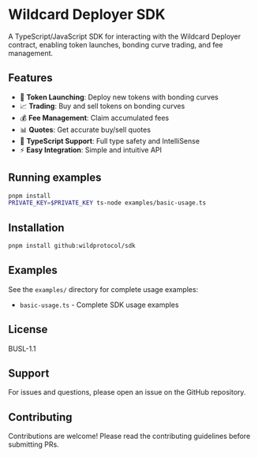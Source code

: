 # Wildcard Deployer SDK

A TypeScript/JavaScript SDK for interacting with the Wildcard Deployer contract, enabling token launches, bonding curve trading, and fee management.

## Features

- 🚀 **Token Launching**: Deploy new tokens with bonding curves
- 📈 **Trading**: Buy and sell tokens on bonding curves
- 💰 **Fee Management**: Claim accumulated fees
- 📊 **Quotes**: Get accurate buy/sell quotes
- 🔧 **TypeScript Support**: Full type safety and IntelliSense
- ⚡ **Easy Integration**: Simple and intuitive API

## Running examples

```bash
pnpm install
PRIVATE_KEY=$PRIVATE_KEY ts-node examples/basic-usage.ts
```

## Installation

```bash
pnpm install github:wildprotocol/sdk
```

## Examples

See the `examples/` directory for complete usage examples:

- `basic-usage.ts` - Complete SDK usage examples

## License

BUSL-1.1

## Support

For issues and questions, please open an issue on the GitHub repository.

## Contributing

Contributions are welcome! Please read the contributing guidelines before submitting PRs. 